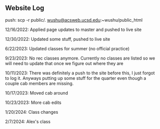 ## Website Log

push: scp -r public/. wushu@acsweb.ucsd.edu:~wushu/public_html

12/16/2022: Applied page updates to master and pushed to live site

12/30/2022: Updated some stuff, pushed to live site

6/22/2023: Updated classes for summer (no official practice)

9/23/2023: No rec classes anymore. Currently no classes are listed so we will need to update that once we figure out where they are

10/11/2023: There was definitely a push to the site before this, I just forgot to log it. Anyways putting up some stuff for the quarter even though a couple cab members are missing.

10/17/2023: Moved cab around

10/23/2023: More cab edits

1/20/2024: Class changes

2/7/2024: Alex's class